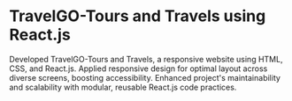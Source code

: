 # TravelGO-Tours and Travels using React.js

Developed TravelGO-Tours and Travels, a responsive website using HTML, CSS, and React.js.
Applied responsive design for optimal layout across diverse screens, boosting accessibility.
Enhanced project's maintainability and scalability with modular, reusable React.js code practices.
